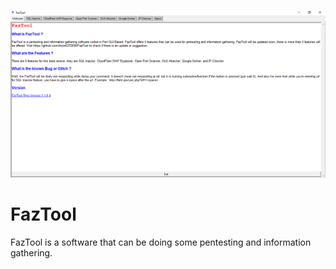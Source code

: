 ![FazTool](https://github.com/Anon6372098/FazTool/blob/master/imgm.png)

# FazTool
FazTool is a software that can be doing some pentesting and information gathering.
